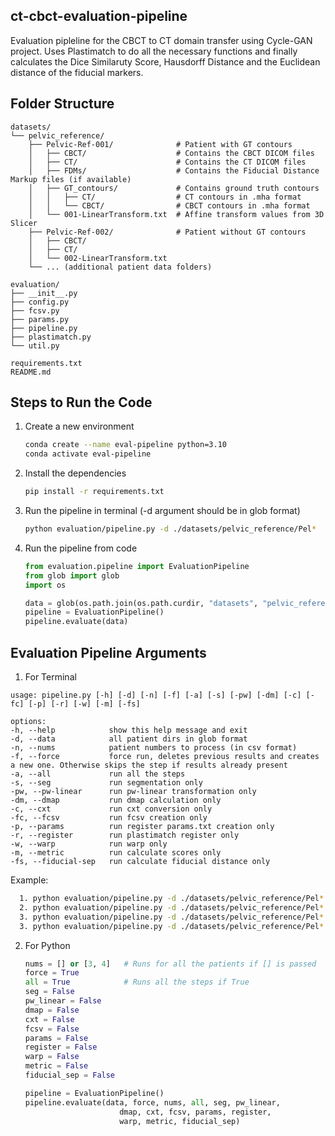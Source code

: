 ## ct-cbct-evaluation-pipeline
Evaluation pipleline for the CBCT to CT domain transfer using Cycle-GAN project. Uses Plastimatch to do all the necessary functions and finally calculates the Dice Similaruty Score, Hausdorff Distance and the Euclidean distance of the fiducial markers.

## Folder Structure
```text
datasets/
└── pelvic_reference/
    ├── Pelvic-Ref-001/              # Patient with GT contours
    │   ├── CBCT/                    # Contains the CBCT DICOM files
    │   ├── CT/                      # Contains the CT DICOM files
    │   ├── FDMs/                    # Contains the Fiducial Distance Markup files (if available)
    │   ├── GT_contours/             # Contains ground truth contours
    │   │   ├── CT/                  # CT contours in .mha format
    │   │   └── CBCT/                # CBCT contours in .mha format
    │   └── 001-LinearTransform.txt  # Affine transform values from 3D Slicer
    ├── Pelvic-Ref-002/              # Patient without GT contours
    │   ├── CBCT/
    │   ├── CT/
    │   └── 002-LinearTransform.txt
    └── ... (additional patient data folders)

evaluation/
├── __init__.py
├── config.py
├── fcsv.py
├── params.py
├── pipeline.py
├── plastimatch.py
└── util.py

requirements.txt
README.md
```
## Steps to Run the Code
1. Create a new environment
   ```bash
   conda create --name eval-pipeline python=3.10
   conda activate eval-pipeline
   ```
2. Install the dependencies
   ```bash
   pip install -r requirements.txt
   ```
3. Run the pipeline in terminal (-d argument should be in glob format)
   ```bash
   python evaluation/pipeline.py -d ./datasets/pelvic_reference/Pel*
   ```
4. Run the pipeline from code
   ```python
   from evaluation.pipeline import EvaluationPipeline
   from glob import glob
   import os

   data = glob(os.path.join(os.path.curdir, "datasets", "pelvic_reference", "Pel*"))
   pipeline = EvaluationPipeline()
   pipeline.evaluate(data)
   ```
## Evaluation Pipeline Arguments
1. For Terminal
  ```text
usage: pipeline.py [-h] [-d] [-n] [-f] [-a] [-s] [-pw] [-dm] [-c] [-fc] [-p] [-r] [-w] [-m] [-fs]

options:
  -h, --help            show this help message and exit
  -d, --data            all patient dirs in glob format
  -n, --nums            patient numbers to process (in csv format)
  -f, --force           force run, deletes previous results and creates a new one. Otherwise skips the step if results already present
  -a, --all             run all the steps
  -s, --seg             run segmentation only
  -pw, --pw-linear      run pw-linear transformation only
  -dm, --dmap           run dmap calculation only
  -c, --cxt             run cxt conversion only
  -fc, --fcsv           run fcsv creation only
  -p, --params          run register params.txt creation only
  -r, --register        run plastimatch register only
  -w, --warp            run warp only
  -m, --metric          run calculate scores only
  -fs, --fiducial-sep   run calculate fiducial distance only
```
Example:
```bash
  1. python evaluation/pipeline.py -d ./datasets/pelvic_reference/Pel* -f -n 3,4 -a        # Force runs all the steps for patients 3 and 4
  2. python evaluation/pipeline.py -d ./datasets/pelvic_reference/Pel* -f -n 3,4 -s -pw    # Force runs the segmentation and pw-linear transform steps for patients 3 and 4
  3. python evaluation/pipeline.py -d ./datasets/pelvic_reference/Pel* -f -s -pw           # Force runs the segmentation and pw-linear transform steps for all the patients
  3. python evaluation/pipeline.py -d ./datasets/pelvic_reference/Pel* -s -pw              # Initates the segmentation and pw-linear transform steps for all the patients, but skips if the result is already present
  ```
2. For Python
   ```python
   nums = [] or [3, 4]   # Runs for all the patients if [] is passed
   force = True
   all = True            # Runs all the steps if True
   seg = False
   pw_linear = False
   dmap = False
   cxt = False
   fcsv = False
   params = False
   register = False
   warp = False
   metric = False
   fiducial_sep = False
   
   pipeline = EvaluationPipeline()
   pipeline.evaluate(data, force, nums, all, seg, pw_linear,
                        dmap, cxt, fcsv, params, register,
                        warp, metric, fiducial_sep)
   ```
